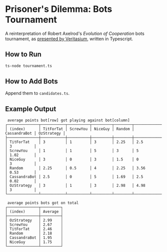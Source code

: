 # Prisoner's Dilemma: Bots Tournament

A reinterpretation of Robert Axelrod's *Evolution of Cooperation* bots tournament, as [presented by Veritasium](https://www.youtube.com/watch?v=mScpHTIi-kM), written in Typescript.


## How to Run
```bash
ts-node tournament.ts
```

## How to Add Bots
Append them to `candidates.ts`.

## Example Output
```text
 average points bot[row] got playing against bot[column]
┌──────────────┬───────────┬──────────┬─────────┬────────┬──────────────┬────────────┐
│ (index)      │ TitForTat │ ScrewYou │ NiceGuy │ Random │ CassandraBot │ OzStrategy │
├──────────────┼───────────┼──────────┼─────────┼────────┼──────────────┼────────────┤
│ TitForTat    │ 3         │ 1        │ 3       │ 2.25   │ 2.5          │ 3          │
│ ScrewYou     │ 1         │ 1        │ 5       │ 3      │ 5            │ 1.02       │
│ NiceGuy      │ 3         │ 0        │ 3       │ 1.5    │ 0            │ 3          │
│ Random       │ 2.25      │ 0.5      │ 4       │ 2.25   │ 3.56         │ 0.53       │
│ CassandraBot │ 2.5       │ 0        │ 5       │ 1.69   │ 2.5          │ 0.02       │
│ OzStrategy   │ 3         │ 1        │ 3       │ 2.98   │ 4.98         │ 3          │
└──────────────┴───────────┴──────────┴─────────┴────────┴──────────────┴────────────┘

 average points bots got on total
┌──────────────┬─────────┐
│ (index)      │ Average │
├──────────────┼─────────┤
│ OzStrategy   │ 2.99    │
│ ScrewYou     │ 2.67    │
│ TitForTat    │ 2.46    │
│ Random       │ 2.18    │
│ CassandraBot │ 1.95    │
│ NiceGuy      │ 1.75    │
└──────────────┴─────────┘
```